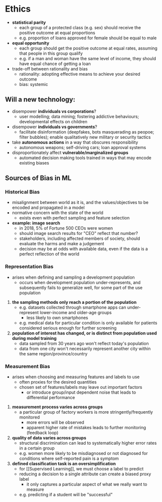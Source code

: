 # Ethics
- **statistical parity**
	- each group of a protected class (e.g. sex) should receive the positive outcome at equal proportions
	- e.g. proportion of loans approved for female should be equal to male
- **equal opportunity**
	- each group should get the positive outcome at equal rates, assuming that people in this group qualify
	- e.g. if a man and woman have the same level of income, they should have equal chance of getting a loan
- trade-off between rationality and bias
	- rationality: adopting effective means to achieve your desired outcome
	- bias: systemic
## Will a new technology:
- disempower **individuals vs corporations**?
	- user modelling; data mining; fostering addictive behaviours; developmental effects on children
- disempower **individuals vs governments**?
	- facilitate disinformation (deepfakes, bots masquerading as peopoe; filter bubbles); enable qualitatively new military or security tactics
- take **autonomous actions** in a way that obscures responsibility
	- autonomous weapons; self-driving cars; loan approval systems
- disproportionately affect **vulnerable/marginalized groups**
	- automated decision making tools trained in ways that may encode existing biases
## Sources of Bias in ML
### Historical Bias
- misalignment between world as it is, and the values/objectives to be encoded and propagated in a model
- normative concern with the state of the world
	- exists even with perfect sampling and feature selection
- **example: image search**
	- in 2018, 5% of Fortune 500 CEOs were women
	- should image search results for "CEO" reflect that number?
	- stakeholders, including affected members of society, should evaluate the harms and make a judgement
	- decision may be at odds with available data, even if the data is a perfect reflection of the world
### Representation Bias
- arises when defining and sampling a development population
	- occurs when development population under-represents, and subsequently fails to generalize well, for some part of the use population
1. **the sampling methods only reach a portion of the population**
	- e.g. datasets collected through smartphone apps can under-represent lower-income and older-age groups
		- less likely to own smartphones
	- e.g. medical data for particular condition is only available for patients considered serious enough for further screening
2. **population of interest has changed, or is distinct from population used during model training**
	- data sampled from 30 years ago won't reflect today's population
	- data from one city won't necessarily represent another city within the same region/province/country
### Measurement Bias
- arises when choosing and measuring features and labels to use
	- often proxies for the desired quantities
	- chosen set of features/labels may leave out important factors
		- or introduce group/input dependent noise that leads to differential performance
1. **measurement process varies across groups**
	- a particular group of factory workers is more stringently/frequently monitored
		- more errors will be observed
		- apparent higher rate of mistakes leads to further monitoring (feedback loop)
2. **quality of data varies across groups**
	- structural discrimination can lead to systematically higher error rates in a certain group
	- e.g. women more likely to be misdiagnosed or not diagnosed for conditions where self-reported pain is a symptom
3. **defined classification task is an oversimplification**
	- for [[Supervised Learning]], we must choose a label to predict
	- reducing a decision to a single attribute can create a biased proxy label
		- it only captures a particular aspect of what we really want to measure
	- e.g. predicting if a student will be "successful"